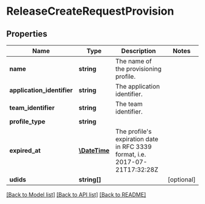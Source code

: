 # ReleaseCreateRequestProvision

## Properties
Name | Type | Description | Notes
------------ | ------------- | ------------- | -------------
**name** | **string** | The name of the provisioning profile. | 
**application_identifier** | **string** | The application identifier. | 
**team_identifier** | **string** | The team identifier. | 
**profile_type** | **string** |  | 
**expired_at** | [**\DateTime**](\DateTime.md) | The profile&#39;s expiration date in RFC 3339 format, i.e. 2017-07-21T17:32:28Z | 
**udids** | **string[]** |  | [optional] 

[[Back to Model list]](../README.md#documentation-for-models) [[Back to API list]](../README.md#documentation-for-api-endpoints) [[Back to README]](../README.md)


